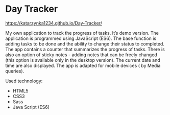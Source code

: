 # Day Tracker

https://katarzynka1234.github.io/Day-Tracker/

My own application to track the progress of tasks. It’s demo version. The application is programmed using JavaScript (ES6). The base function is adding tasks to be done and the ability to change their status to completed. The app contains a counter that summarizes the progress of tasks. There is also an option of sticky notes - adding notes that can be freely changed (this option is available only in the desktop version). The current date and time are also displayed. The app is adapted for mobile devices ( by Media queries).

Used technology: 
* HTML5
* CSS3
* Sass
* Java Script (ES6)
